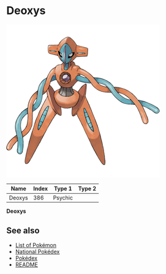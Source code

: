 # Deoxys


![Deoxys](images/386.png)

| **Name** | **Index** | **Type 1** | **Type 2** |
|----|----|----|----|
| Deoxys | 386 | Psychic  |  |

**Deoxys** 

## See also

- [List of Pokémon](../pokemon.md)
- [National Pokédex](../national_pokedex.md)
- [Pokédex](../pokedex.md)
- [README](../README.md)

